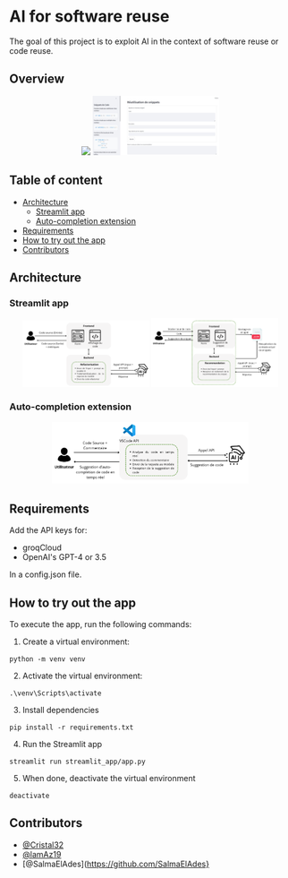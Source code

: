 # AI for software reuse

The goal of this project is to exploit AI in the context of software reuse or code reuse.

## Overview

<p align="center">
    <img width="45%" src="assets/Ex_refactorisé.jpeg" />
    <img width="45%" src="assets/Repertoire intelligent.jpeg" />
</p>

## Table of content

- [Architecture](#architecture)
    - [Streamlit app](#streamlit-app)
    - [Auto-completion extension](#auto-completion-extension)
- [Requirements](#requirements)
- [How to try out the app](#how-to-try-out-the-app)
- [Contributors](#contributors)

## Architecture

### Streamlit app

<p align="center">
    <img width="45%" src="assets/archi_code_refactoring.png" />
    <img width="45%" src="assets/archi_snippet.png" />
</p>

### Auto-completion extension

<p align="center">
    <img width="70%" src="assets/archi_auto_completion.png" />
</p>

## Requirements

Add the API keys for:
- groqCloud
- OpenAI's GPT-4 or 3.5

In a config.json file.

## How to try out the app

To execute the app, run the following commands:

1. Create a virtual environment:
```
python -m venv venv
```
2. Activate the virtual environment:
```
.\venv\Scripts\activate
```

3. Install dependencies
```
pip install -r requirements.txt
```

4. Run the Streamlit app
```
streamlit run streamlit_app/app.py
```

5. When done, deactivate the virtual environment
```
deactivate
```

## Contributors
- [@Cristal32](https://github.com/Cristal32)
- [@lamAz19](https://github.com/lamAz19)
- [@SalmaElAdes](https://github.com/SalmaElAdes}
